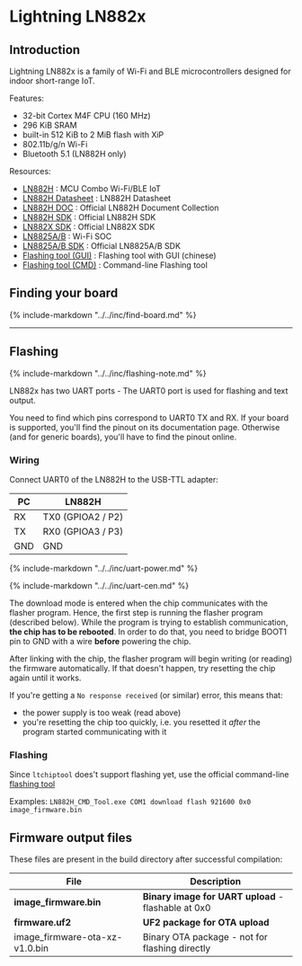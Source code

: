 # Lightning LN882x

## Introduction

Lightning LN882x is a family of Wi-Fi and BLE microcontrollers designed for indoor short-range IoT.

Features:

- 32-bit Cortex M4F CPU (160 MHz)
- 296 KiB SRAM
- built-in 512 KiB to 2 MiB flash with XiP
- 802.11b/g/n Wi-Fi
- Bluetooth 5.1 (LN882H only)

Resources:

- [LN882H](http://www.lightningsemi.com/ln882h)  : MCU Combo Wi-Fi/BLE IoT
- [LN882H Datasheet](https://gitee.com/lightningsemi/ln882h-document-collection/blob/master/1.%E8%8A%AF%E7%89%87%E8%A7%84%E6%A0%BC%E4%B9%A6/LN882H_Datasheet.pdf)  : LN882H Datasheet
- [LN882H DOC](https://gitee.com/lightningsemi/ln882h-document-collection)  : Official LN882H Document Collection
- [LN882H SDK](https://gitee.com/lightningsemi/ln882h)  : Official LN882H SDK
- [LN882X SDK](https://gitee.com/lightningsemi/ln882x-sdk)  : Official LN882X SDK
- [LN8825A/B](http://www.lightningsemi.com/LN8825AB) : Wi-Fi SOC
- [LN8825A/B SDK](https://gitee.com/lightningsemi/ln882x-mcu) : Official LN8825A/B SDK
- [Flashing tool (GUI)](https://gitee.com/lightningsemi/ln882h-document-collection/blob/master/4.%E7%83%A7%E5%BD%95%E5%B7%A5%E5%85%B7/%E4%B8%B2%E5%8F%A3%E7%83%A7%E5%BD%95/%E4%BA%AE%E7%89%9B%E4%B8%B2%E5%8F%A3%E7%83%A7%E5%BD%95%E5%B7%A5%E5%85%B7V3.0.5.zip) : Flashing tool with GUI (chinese)
- [Flashing tool (CMD)](https://gitee.com/lightningsemi/ln882h-document-collection/blob/master/4.%E7%83%A7%E5%BD%95%E5%B7%A5%E5%85%B7/%E4%B8%B2%E5%8F%A3%E7%83%A7%E5%BD%95/LN882H%E5%91%BD%E4%BB%A4%E8%A1%8C%E5%B7%A5%E5%85%B7_V1.0.16.zip) : Command-line Flashing tool

## Finding your board

{%
	include-markdown "../../inc/find-board.md"
%}

---

## Flashing

{%
	include-markdown "../../inc/flashing-note.md"
%}

LN882x has two UART ports - The UART0 port is used for flashing and text output.

You need to find which pins correspond to UART0 TX and RX. If your board is supported, you'll find the pinout on its documentation page. Otherwise (and for generic boards), you'll have to find the pinout online.

### Wiring

Connect UART0 of the LN882H to the USB-TTL adapter:

PC  | LN882H
----|-----------------------
RX  | TX0 (GPIOA2 / P2)
TX  | RX0 (GPIOA3 / P3)
GND | GND

{%
	include-markdown "../../inc/uart-power.md"
%}

{%
	include-markdown "../../inc/uart-cen.md"
%}

The download mode is entered when the chip communicates with the flasher program. Hence, the first step is running the flasher program (described below). While the program is trying to establish communication, **the chip has to be rebooted**. In order to do that, you need to bridge BOOT1 pin to GND with a wire **before** powering the chip.

After linking with the chip, the flasher program will begin writing (or reading) the firmware automatically. If that doesn't happen, try resetting the chip again until it works.

If you're getting a `No response received` (or similar) error, this means that:

- the power supply is too weak (read above)
- you're resetting the chip too quickly, i.e. you resetted it *after* the program started communicating with it

### Flashing

Since `ltchiptool` does't support flashing yet, use the official command-line [flashing tool](https://gitee.com/lightningsemi/ln882h-document-collection/blob/master/4.%E7%83%A7%E5%BD%95%E5%B7%A5%E5%85%B7/%E4%B8%B2%E5%8F%A3%E7%83%A7%E5%BD%95/LN882H%E5%91%BD%E4%BB%A4%E8%A1%8C%E5%B7%A5%E5%85%B7_V1.0.16.zip)

Examples:
`LN882H_CMD_Tool.exe COM1 download flash 921600 0x0 image_firmware.bin`

## Firmware output files

These files are present in the build directory after successful compilation:

File                            | Description
--------------------------------|----------------------------------------
**image_firmware.bin**          | **Binary image for UART upload** - flashable at 0x0
**firmware.uf2**                | **UF2 package for OTA upload**
image_firmware-ota-xz-v1.0.bin  | Binary OTA package - not for flashing directly


